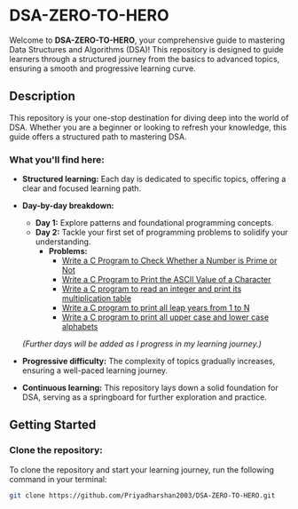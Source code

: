 # DSA-ZERO-TO-HERO

Welcome to **DSA-ZERO-TO-HERO**, your comprehensive guide to mastering Data Structures and Algorithms (DSA)! This repository is designed to guide learners through a structured journey from the basics to advanced topics, ensuring a smooth and progressive learning curve.

## Description

This repository is your one-stop destination for diving deep into the world of DSA. Whether you are a beginner or looking to refresh your knowledge, this guide offers a structured path to mastering DSA.

### What you'll find here:

- **Structured learning:** Each day is dedicated to specific topics, offering a clear and focused learning path.

- **Day-by-day breakdown:**
  - **Day 1:** Explore patterns and foundational programming concepts.
  - **Day 2:** Tackle your first set of programming problems to solidify your understanding.
    - **Problems:**
      - [Write a C Program to Check Whether a Number is Prime or Not](DAY%20-%202/LOOPS/1.Program%20to%20Check%20Prime%20Number.c)
      - [Write a C Program to Print the ASCII Value of a Character](DAY%20-%202/LOOPS/2.Program%20to%20Print%20ASCII%20Value.c)
      - [Write a C program to read an integer and print its multiplication table](DAY%20-%202/LOOPS/3.Multiplication%20Table%20Up%20to%20a%20range.c)
      - [Write a C program to print all leap years from 1 to N](DAY%20-%202/LOOPS/4.Leap%20year%20program%20in%20C.c)
      - [Write a C program to print all upper case and lower case alphabets](DAY%20-%202/LOOPS/5.Program%20to%20display%20all%20alphabets%20from%20A%20to%20Z.c)

  *(Further days will be added as I progress in my learning journey.)*

- **Progressive difficulty:** The complexity of topics gradually increases, ensuring a well-paced learning journey.

- **Continuous learning:** This repository lays down a solid foundation for DSA, serving as a springboard for further exploration and practice.

## Getting Started

### Clone the repository:

To clone the repository and start your learning journey, run the following command in your terminal:

```bash
git clone https://github.com/Priyadharshan2003/DSA-ZERO-TO-HERO.git
